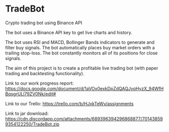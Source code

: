 # TradeBot
Crypto trading bot using Binance API

The bot uses a Binance API key to get live charts and history.

The bot uses RSI and MACD, Bollinger Bands indicators to generate and filter buy signals. The bot automatically places buy market orders with a trailing stop-loss. The bot constantly monitors all of its positions for close signals.

The aim of this project is to create a profitable live trading bot (with paper trading and backtesting functionality).

Link to our work progress report: 
https://docs.google.com/document/d/1aVOx0exkDpZdQAQJyoHyzX_94WfHBqsgrULl79ZV0Nk/edit#

Link to our Trello: 
https://trello.com/b/HJxkTeWv/assignments

Link to jar download:
https://cdn.discordapp.com/attachments/689396394296868877/701438599354122250/TradeBot.zip
